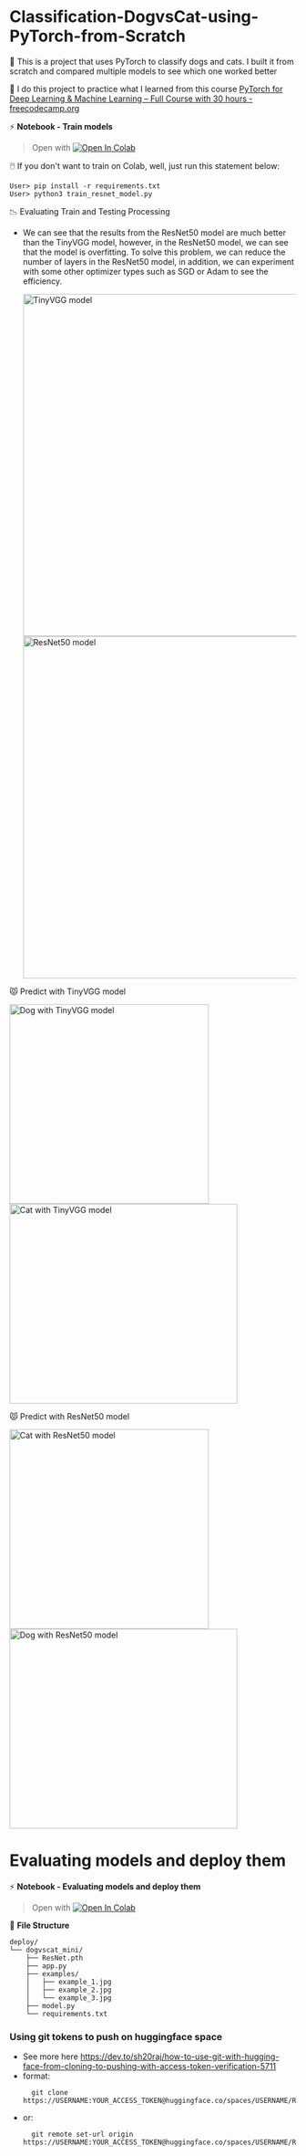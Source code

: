 # Classification-DogvsCat-using-PyTorch-from-Scratch
🔰 This is a project that uses PyTorch to classify dogs and cats. I built it from scratch and compared multiple models to see which one worked better

📎 I do this project to practice what I learned from this course [PyTorch for Deep Learning & Machine Learning – Full Course with 30 hours - freecodecamp.org](https://www.youtube.com/watch?v=V_xro1bcAuA&list=LL&index=15&t=92s)

⚡ **Notebook - Train models**
> Open with [![Open In Colab](https://colab.research.google.com/assets/colab-badge.svg)](https://colab.research.google.com/drive/1FCGTppY8ZcNOLiJ3ldsPp5qfXXdw3KOy?usp=sharing)

🖱️ If you don't want to train on Colab, well, just run this statement below:
```
User> pip install -r requirements.txt
User> python3 train_resnet_model.py
```
📉 Evaluating Train and Testing Processing
- We can see that the results from the ResNet50 model are much better than the TinyVGG model, however, in the ResNet50 model, we can see that the model is overfitting. To solve this problem, we can reduce the number of layers in the ResNet50 model, in addition, we can experiment with some other optimizer types such as SGD or Adam to see the efficiency.
  
    <img width="600" alt="TinyVGG model" src="https://github.com/user-attachments/assets/3f83820b-9582-434f-8692-bec7dcbe1af3">
    <img width="600" alt="ResNet50 model" src="https://github.com/user-attachments/assets/a218c5b1-6a15-4995-adb4-687ebb2cc1b6">

😾 Predict with TinyVGG model

<img width="350" height="350" alt="Dog with TinyVGG model" src="https://github.com/user-attachments/assets/72888ad3-336b-44cc-99ec-ea71a5d26d56">
<img width="400" height="350" alt="Cat with TinyVGG model" src="https://github.com/user-attachments/assets/c40a8229-07d9-4ec9-98fb-d1054d7b8be7">


😾 Predict with ResNet50 model

<img width="350" height="350" alt="Cat with ResNet50 model" src="https://github.com/user-attachments/assets/f0890b4a-827a-40fa-af3c-12233cb44527">
<img width="400" height="350" alt="Dog with ResNet50 model" src="https://github.com/user-attachments/assets/0fc42aac-01d8-4bf5-b5c7-ffdcab7b0c76">



# Evaluating models and deploy them
⚡ **Notebook - Evaluating models and deploy them**
> Open with [![Open In Colab](https://colab.research.google.com/assets/colab-badge.svg)](https://colab.research.google.com/drive/1p4MuCCgUp1WsDdP5jg2Vb8wbPMsJfsqj?usp=sharing) 

📁 **File Structure**
```
deploy/
└── dogvscat_mini/
    ├── ResNet.pth
    ├── app.py
    ├── examples/
    │   ├── example_1.jpg
    │   ├── example_2.jpg
    │   └── example_3.jpg
    ├── model.py
    └── requirements.txt
```
### Using git tokens to push on huggingface space
- See more here https://dev.to/sh20raj/how-to-use-git-with-hugging-face-from-cloning-to-pushing-with-access-token-verification-5711
- format: 
    ```
      git clone https://USERNAME:YOUR_ACCESS_TOKEN@huggingface.co/spaces/USERNAME/REPO_NAME.git
    ```
- or:  
    ```
      git remote set-url origin https://USERNAME:YOUR_ACCESS_TOKEN@huggingface.co/spaces/USERNAME/REPO_NAME.git
    ```
  
